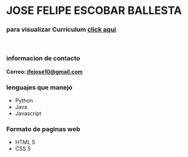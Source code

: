 # JOSE FELIPE ESCOBAR BALLESTA
### para visualizar Curriculum [click aqui ](https://josefelipeescobar.github.io/Curriculum/)

<br>

### informacion de contacto

**Correo: jfejose10@gmail.com**


### lenguajes que manejo


* Python
* Java
* Javascript
### Formato de paginas web
* HTML 5
* CSS 5
  
